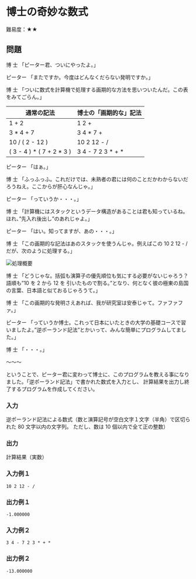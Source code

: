 # 博士の奇妙な数式

難易度：★★

## 問題

博 士 「ピーター君、ついにやったよ。」

ピーター 「またですか。今度はどんなくだらない発明ですか。」

博 士 「ついに数式を計算機で処理する画期的な方法を思いついたんだ。この表をみてごらん。」

| 通常の記法 | 博士の「画期的な」記法|
|---|---|
| 1 + 2 | 1 2 + |
| 3 * 4 + 7 | 3 4 * 7 + |
|10 / ( 2 - 12 ) |10 2 12 - / |
|( 3 - 4 ) * ( 7 + 2 * 3 ) | 3 4 - 7 2 3 * + * |

ピーター 「はぁ。」

博 士 「ふっふっふ。これだけでは、未熟者の君には何のことだかわからないだろうねえ。ここからが肝心なんじゃ。」

ピーター 「っていうか・・・。」

博 士 「計算機にはスタックというデータ構造があることは君も知っているね。ほれ、”先入れ後出し”のあれじゃよ。」

ピーター 「はい。知ってますが、あの・・・。」

博 士 「この画期的な記法はあのスタックを使うんじゃ。例えばこの 10 2 12 - / だが、次のように処理する。」

![処理概要](./images/05-15.png)

博 士 「どうじゃな。括弧も演算子の優先順位も気にする必要がないじゃろう？語順も”10 を 2 から 12 を
引いたもので割る。”となり、何となく彼の極東の島国の言葉、日本語と似ておるじゃろうて。」

博 士 「この画期的な発明さえあれば、我が研究室は安泰じゃて。ファファファ。」

ピーター 「っていうか博士。これって日本にいたときの大学の基礎コースで習いましたよ。”逆ポーランド記法”とかいって、みんな簡単にプログラムしてました。」

博 士 「・・・。」

〜〜〜

ということで、ピーター君に変わって博士に、このプログラムを教える事になりました。「逆ポーランド記法」で書かれた数式を入力とし、
計算結果を出力し終了するプログラムを作成してください。 


### 入力

逆ポーランド記法による数式（数と演算記号が空白文字１文字（半角）で区切られた 80 文字以内の文字列。
ただし、数は 10 個以内で全て正の整数）

### 出力

計算結果（実数）

### 入力例１

```
10 2 12 - /
```

### 出力例１
```
-1.000000
```

### 入力例２
```
3 4 - 7 2 3 * + *
```

### 出力例２

```
-13.000000 
```